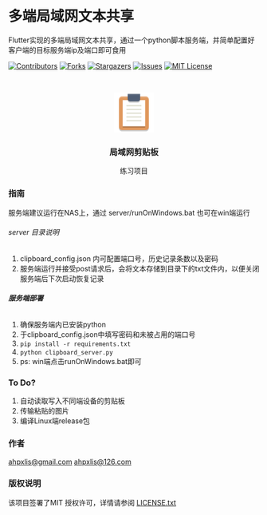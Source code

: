 

# 多端局域网文本共享

Flutter实现的多端局域网文本共享，通过一个python脚本服务端，并简单配置好客户端的目标服务端ip及端口即可食用

<!-- PROJECT SHIELDS -->

[![Contributors][contributors-shield]][contributors-url]
[![Forks][forks-shield]][forks-url]
[![Stargazers][stars-shield]][stars-url]
[![Issues][issues-shield]][issues-url]
[![MIT License][license-shield]][license-url]


<!-- PROJECT LOGO -->
<br />

<p align="center">
  <a href="https://github.com/AHPxLIS/LanClipboard">
    <img src="assets/icons/app_icon.png" alt="Logo" width="80" height="80">
  </a>

  <h3 align="center">局域网剪贴板</h3>
  <p align="center">
    练习项目
  </p>
</p>

### 指南

服务端建议运行在NAS上，通过 server/runOnWindows.bat 也可在win端运行
 
###### server 目录说明

1. clipboard_config.json 内可配置端口号，历史记录条数以及密码
2. 服务端运行并接受post请求后，会将文本存储到目录下的txt文件内，以便关闭服务端后下次启动恢复记录

###### **服务端部署**

1. 确保服务端内已安装python
2. 于clipboard_config.json中填写密码和未被占用的端口号
3. ```pip install -r requirements.txt```
4. ```python clipboard_server.py```
5.  ps: win端点击runOnWindows.bat即可


### To Do?
1. 自动读取写入不同端设备的剪贴板
2. 传输粘贴的图片
3. 编译Linux端release包


### 作者

ahpxlis@gmail.com
ahpxlis@126.com


### 版权说明

该项目签署了MIT 授权许可，详情请参阅 [LICENSE.txt](https://github.com/AHPxLIS/LanClipboard/blob/master/LICENSE.txt)


<!-- links -->
[your-project-path]:AHPxLIS/LanClipboard
[contributors-shield]: https://img.shields.io/github/contributors/AHPxLIS/LanClipboard.svg?style=flat-square
[contributors-url]: https://github.com/AHPxLIS/LanClipboard/graphs/contributors
[forks-shield]: https://img.shields.io/github/forks/AHPxLIS/LanClipboard.svg?style=flat-square
[forks-url]: https://github.com/AHPxLIS/LanClipboard/network/members
[stars-shield]: https://img.shields.io/github/stars/AHPxLIS/LanClipboard.svg?style=flat-square
[stars-url]: https://github.com/AHPxLIS/LanClipboard/stargazers
[issues-shield]: https://img.shields.io/github/issues/AHPxLIS/LanClipboard.svg?style=flat-square
[issues-url]: https://img.shields.io/github/issues/AHPxLIS/LanClipboard.svg
[license-shield]: https://img.shields.io/github/license/AHPxLIS/LanClipboard.svg?style=flat-square
[license-url]: https://github.com/AHPxLIS/LanClipboard/blob/master/LICENSE.txt
